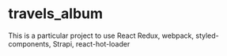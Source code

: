 # travels_album
This is a particular project to use React Redux, webpack, styled-components, Strapi, react-hot-loader
